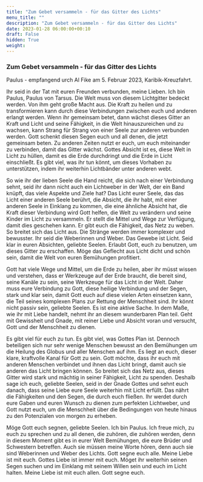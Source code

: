 ```yaml
---
title: "Zum Gebet versammeln - für das Gitter des Lichts"
menu_title: ""
description: "Zum Gebet versammeln - für das Gitter des Lichts"
date: 2023-01-28 06:00:00+00:10
draft: False
hidden: True
weight:
---
```

### Zum Gebet versammeln - für das Gitter des Lichts

Paulus - empfangend urch Al Fike am 5. Februar 2023, Karibik-Kreuzfahrt.

Ihr seid in der Tat mit euren Freunden verbunden, meine Lieben. Ich bin Paulus, Paulus von Tarsus. Die Welt muss von diesem Lichtgitter bedeckt werden. Von ihm geht große Macht aus. Die Kraft zu heilen und zu transformieren kann durch diese Verbindungen zwischen euch und anderen erlangt werden. Wenn ihr gemeinsam betet, dann wächst dieses Gitter an Kraft und Licht und seine Fähigkeit, in die Welt hinauszureichen und zu wachsen, kann Strang für Strang von einer Seele zur anderen verbunden werden. Gott schenkt diesen Segen euch und all denen, die jetzt gemeinsam beten. Zu anderen Zeiten nutzt er euch, um euch miteinander zu verbinden, damit das Gitter wächst. Gottes Absicht ist es, diese Welt in Licht zu hüllen, damit es die Erde durchdringt und die Erde in Licht einschließt. Es gibt viel, was ihr tun könnt, um dieses Vorhaben zu unterstützen, indem ihr weiterhin Lichtbänder unter anderen webt.

So wie ihr der lieben Seele die Hand reicht, die sich nach einer Verbindung sehnt, seid ihr dann nicht auch ein Lichtweber in der Welt, der ein Band knüpft, das viele Aspekte und Ziele hat? Das Licht eurer Seele, das das Licht einer anderen Seele berührt, die Absicht, die ihr habt, mit einer anderen Seele in Einklang zu kommen, die eine ähnliche Absicht hat, die Kraft dieser Verbindung wird Gott helfen, die Welt zu verändern und seine Kinder im Licht zu versammeln. Er stellt die Mittel und Wege zur Verfügung, damit dies geschehen kann. Er gibt euch die Fähigkeit, das Netz zu weben. So breitet sich das Licht aus. Die Stränge werden immer komplexer und bewusster. Ihr seid die Weberinnen und Weber. Das Gewebe ist Licht. Seid klar in euren Absichten, geliebte Seelen. Erlaubt Gott, euch zu benutzen, um dieses Gitter zu erschaffen. Möge das Geflecht aus Licht dicht und schön sein, damit die Welt von euren Bemühungen profitiert.

Gott hat viele Wege und Mittel, um die Erde zu heilen, aber ihr müsst wissen und verstehen, dass er Werkzeuge auf der Erde braucht, die bereit sind, seine Kanäle zu sein, seine Werkzeuge für das Licht in der Welt. Daher muss eure Verbindung zu Gott, diese heilige Verbindung und der Segen, stark und klar sein, damit Gott euch auf diese vielen Arten einsetzen kann, die Teil seines komplexen Plans zur Rettung der Menschheit sind. Ihr könnt nicht passiv sein, geliebte Seelen. Es ist eine aktive Sache. In dem Maße, wie ihr mit Liebe handelt, nehmt ihr an diesem wunderbaren Plan teil. Geht mit Gewissheit und Gnade, mit reiner Liebe und Absicht voran und versucht, Gott und der Menschheit zu dienen.

Es gibt viel für euch zu tun. Es gibt viel, was Gottes Plan ist. Dennoch beteiligen sich nur sehr wenige Menschen bewusst an den Bemühungen um die Heilung des Globus und aller Menschen auf ihm. Es liegt an euch, dieser klare, kraftvolle Kanal für Gott zu sein. Gott möchte, dass ihr euch mit anderen Menschen verbindet und ihnen das Licht bringt, damit auch sie anderen das Licht bringen können. So breitet sich das Netz aus, dieses Gitter wird stark und mächtig in seiner Fähigkeit, Licht zu spenden. Deshalb sage ich euch, geliebte Seelen, seid in der Gnade Gottes und sehnt euch danach, dass seine Liebe eure Seele weiterhin mit Licht erfüllt. Das nährt die Fähigkeiten und den Segen, die durch euch fließen. Ihr werdet durch eure Gaben und euren Wunsch zu dienen zum perfekten Lichtweber, und Gott nutzt euch, um die Menschheit über die Bedingungen von heute hinaus zu den Potenzialen von morgen zu erheben.

Möge Gott euch segnen, geliebte Seelen. Ich bin Paulus. Ich freue mich, zu euch zu sprechen und zu all denen, die zuhören, die zuhören werden, denn in diesem Moment gibt es in eurer Welt Bemühungen, die eure Brüder und Schwestern betreffen. Auch sie müssen meine Worte hören, denn auch sie sind Weberinnen und Weber des Lichts. Gott segne euch alle. Meine Liebe ist mit euch. Gottes Liebe ist immer mit euch. Möget ihr weiterhin seinen Segen suchen und im Einklang mit seinem Willen sein und euch im Licht halten. Meine Liebe ist mit euch allen. Gott segne euch.
